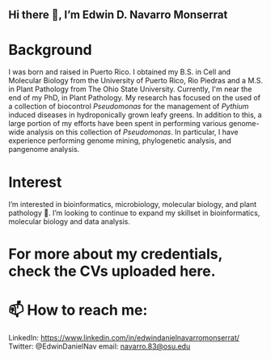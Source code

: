 ## Hi there 👋, I’m Edwin D. Navarro Monserrat
# Background
I was born and raised in Puerto Rico. I obtained my B.S. in Cell and Molecular Biology from the University of Puerto Rico, Rio Piedras and a M.S. in Plant Pathology from The Ohio State University. Currently, I'm near the end of my PhD, in Plant Pathology. My research has focused on the used of a collection of biocontrol _Pseudomonas_ for the management of _Pythium_ induced diseases in hydroponically grown leafy greens. In addition to this, a large portion of my efforts have been spent in performing various genome-wide analysis on this collection of _Pseudomonas_. In particular, I have experience performing genome mining, phylogenetic analysis, and pangenome analysis. 

# Interest
I’m interested in bioinformatics, microbiology, molecular biology, and plant pathology 🌱. I’m looking to continue to expand my skillset in bioinformatics, molecular biology and data analysis.

# For more about my credentials, check the CVs uploaded here.

# 📫 How to reach me:
  LinkedIn: https://www.linkedin.com/in/edwindanielnavarromonserrat/
  Twitter: @EdwinDanielNav
  email: navarro.83@osu.edu

